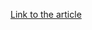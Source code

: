 [Link to the article](https://thehackernews.com/2025/06/us-seizes-774m-in-crypto-tied-to-north.html)
